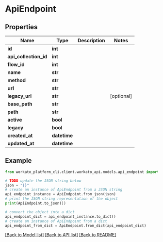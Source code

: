 # ApiEndpoint


## Properties

Name | Type | Description | Notes
------------ | ------------- | ------------- | -------------
**id** | **int** |  | 
**api_collection_id** | **int** |  | 
**flow_id** | **int** |  | 
**name** | **str** |  | 
**method** | **str** |  | 
**url** | **str** |  | 
**legacy_url** | **str** |  | [optional] 
**base_path** | **str** |  | 
**path** | **str** |  | 
**active** | **bool** |  | 
**legacy** | **bool** |  | 
**created_at** | **datetime** |  | 
**updated_at** | **datetime** |  | 

## Example

```python
from workato_platform_cli.client.workato_api.models.api_endpoint import ApiEndpoint

# TODO update the JSON string below
json = "{}"
# create an instance of ApiEndpoint from a JSON string
api_endpoint_instance = ApiEndpoint.from_json(json)
# print the JSON string representation of the object
print(ApiEndpoint.to_json())

# convert the object into a dict
api_endpoint_dict = api_endpoint_instance.to_dict()
# create an instance of ApiEndpoint from a dict
api_endpoint_from_dict = ApiEndpoint.from_dict(api_endpoint_dict)
```
[[Back to Model list]](../README.md#documentation-for-models) [[Back to API list]](../README.md#documentation-for-api-endpoints) [[Back to README]](../README.md)


